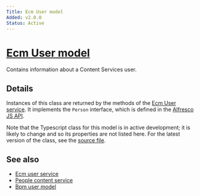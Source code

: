 ```yaml
---
Title: Ecm User model
Added: v2.0.0
Status: Active
---
```


# [Ecm User model](lib/core/src/lib/models/ecm-user.model.ts "Defined in ecm-user.model.ts")

Contains information about a Content Services user.

## Details

Instances of this class are returned by the methods of the
[Ecm User service](../services/ecm-user.service.md). It implements the `Person`
interface, which is defined in the
[Alfresco JS API](https://github.com/Alfresco/alfresco-js-api/blob/master/src/alfresco-core-rest-api/docs/Person.md).

Note that the Typescript class for this model is in active development;
it is likely to change and so its properties are not listed here. For the
latest version of the class, see the
[source file](https://github.com/Alfresco/alfresco-ng2-components/blob/develop/lib/core/userinfo/models/ecm-user.model.ts).

## See also

-   [Ecm user service](../services/ecm-user.service.md)
-   [People content service](../services/people-content.service.md)
-   [Bpm user model](bpm-user.model.md)
